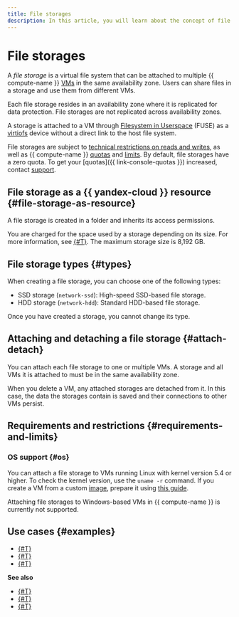 ```yaml
---
title: File storages
description: In this article, you will learn about the concept of file storages, their types, as well as related requirements and limitations.
---
```


# File storages


A _file storage_ is a virtual file system that can be attached to multiple {{ compute-name }} [VMs](vm.md) in the same availability zone. Users can share files in a storage and use them from different VMs.

Each file storage resides in an availability zone where it is replicated for data protection. File storages are not replicated across availability zones.

A storage is attached to a VM through [Filesystem in Userspace](https://en.wikipedia.org/wiki/Filesystem_in_Userspace) (FUSE) as a [virtiofs](https://www.kernel.org/doc/html/latest/filesystems/virtiofs.html) device without a direct link to the host file system.

File storages are subject to [technical restrictions on reads and writes](storage-read-write.md), as well as {{ compute-name }} [quotas](limits.md#compute-quotas) and [limits](limits.md#compute-limits-disks). By default, file storages have a zero quota. To get your [quotas]({{ link-console-quotas }}) increased, contact [support](../../support/overview.md).

## File storage as a {{ yandex-cloud }} resource {#file-storage-as-resource}

A file storage is created in a folder and inherits its access permissions.

You are charged for the space used by a storage depending on its size. For more information, see [{#T}](../pricing.md). The maximum storage size is 8,192 GB.

## File storage types {#types}

When creating a file storage, you can choose one of the following types:
* SSD storage (`network-ssd`): High-speed SSD-based file storage.
* HDD storage (`network-hdd`): Standard HDD-based file storage.

Once you have created a storage, you cannot change its type.

## Attaching and detaching a file storage {#attach-detach}

You can attach each file storage to one or multiple VMs. A storage and all VMs it is attached to must be in the same availability zone.

When you delete a VM, any attached storages are detached from it. In this case, the data the storages contain is saved and their connections to other VMs persist.

## Requirements and restrictions {#requirements-and-limits}

### OS support {#os}

You can attach a file storage to VMs running Linux with kernel version 5.4 or higher. To check the kernel version, use the `uname -r` command. If you create a VM from a custom [image](image.md), prepare it using [this guide](../operations/image-create/custom-image.md).

Attaching file storages to Windows-based VMs in {{ compute-name }} is currently not supported.

## Use cases {#examples}

* [{#T}](../tutorials/ha-regional-glusterfs-high-performance.md)
* [{#T}](../tutorials/ha-regional-glusterfs.md)
* [{#T}](../tutorials/backup-with-bacula.md)

**See also**

* [{#T}](../operations/filesystem/create.md)
* [{#T}](../operations/filesystem/attach-to-vm.md)
* [{#T}](../operations/filesystem/detach-from-vm.md)
